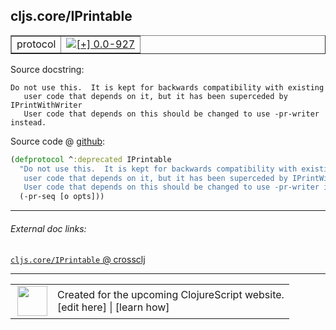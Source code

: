 ## cljs.core/IPrintable



 <table border="1">
<tr>
<td>protocol</td>
<td><a href="https://github.com/cljsinfo/cljs-api-docs/tree/0.0-927"><img valign="middle" alt="[+] 0.0-927" title="Added in 0.0-927" src="https://img.shields.io/badge/+-0.0--927-lightgrey.svg"></a> </td>
</tr>
</table>







Source docstring:

```
Do not use this.  It is kept for backwards compatibility with existing
   user code that depends on it, but it has been superceded by IPrintWithWriter
   User code that depends on this should be changed to use -pr-writer instead.
```


Source code @ [github](https://github.com/clojure/clojurescript/blob/r1576/src/cljs/cljs/core.cljs#L253-L257):

```clj
(defprotocol ^:deprecated IPrintable
  "Do not use this.  It is kept for backwards compatibility with existing
   user code that depends on it, but it has been superceded by IPrintWithWriter
   User code that depends on this should be changed to use -pr-writer instead."
  (-pr-seq [o opts]))
```

<!--
Repo - tag - source tree - lines:

 <pre>
clojurescript @ r1576
└── src
    └── cljs
        └── cljs
            └── <ins>[core.cljs:253-257](https://github.com/clojure/clojurescript/blob/r1576/src/cljs/cljs/core.cljs#L253-L257)</ins>
</pre>

-->

---



###### External doc links:

[`cljs.core/IPrintable` @ crossclj](http://crossclj.info/fun/cljs.core.cljs/IPrintable.html)<br>

---

 <table>
<tr><td>
<img valign="middle" align="right" width="48px" src="http://i.imgur.com/Hi20huC.png">
</td><td>
Created for the upcoming ClojureScript website.<br>
[edit here] | [learn how]
</td></tr></table>

[edit here]:https://github.com/cljsinfo/cljs-api-docs/blob/master/cljsdoc/cljs.core/IPrintable.cljsdoc
[learn how]:https://github.com/cljsinfo/cljs-api-docs/wiki/cljsdoc-files

<!--

This information was too distracting to show to readers, but I'll leave it
commented here since it is helpful to:

- pretty-print the data used to generate this document
- and show how to retrieve that data



The API data for this symbol:

```clj
{:ns "cljs.core",
 :name "IPrintable",
 :history [["+" "0.0-927"]],
 :type "protocol",
 :full-name-encode "cljs.core/IPrintable",
 :source {:code "(defprotocol ^:deprecated IPrintable\n  \"Do not use this.  It is kept for backwards compatibility with existing\n   user code that depends on it, but it has been superceded by IPrintWithWriter\n   User code that depends on this should be changed to use -pr-writer instead.\"\n  (-pr-seq [o opts]))",
          :title "Source code",
          :repo "clojurescript",
          :tag "r1576",
          :filename "src/cljs/cljs/core.cljs",
          :lines [253 257]},
 :methods [{:name "-pr-seq", :signature ["[o opts]"], :docstring nil}],
 :full-name "cljs.core/IPrintable",
 :docstring "Do not use this.  It is kept for backwards compatibility with existing\n   user code that depends on it, but it has been superceded by IPrintWithWriter\n   User code that depends on this should be changed to use -pr-writer instead."}

```

Retrieve the API data for this symbol:

```clj
;; from Clojure REPL
(require '[clojure.edn :as edn])
(-> (slurp "https://raw.githubusercontent.com/cljsinfo/cljs-api-docs/catalog/cljs-api.edn")
    (edn/read-string)
    (get-in [:symbols "cljs.core/IPrintable"]))
```

-->
